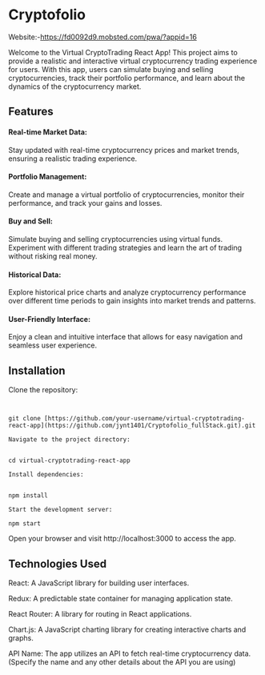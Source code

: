 # Cryptofolio

Website:-https://fd0092d9.mobsted.com/pwa/?appid=16


Welcome to the Virtual CryptoTrading React App! This project aims to provide a realistic and interactive virtual cryptocurrency trading experience for users. With this app, users can simulate buying and selling cryptocurrencies, track their portfolio performance, and learn about the dynamics of the cryptocurrency market.

## Features
#### Real-time Market Data: 
Stay updated with real-time cryptocurrency prices and market trends, ensuring a realistic trading experience.

#### Portfolio Management: 
Create and manage a virtual portfolio of cryptocurrencies, monitor their performance, and track your gains and losses.

#### Buy and Sell: 
Simulate buying and selling cryptocurrencies using virtual funds. Experiment with different trading strategies and learn the art of trading without risking real money.

#### Historical Data: 
Explore historical price charts and analyze cryptocurrency performance over different time periods to gain insights into market trends and patterns.

#### User-Friendly Interface: 
Enjoy a clean and intuitive interface that allows for easy navigation and seamless user experience.

## Installation
Clone the repository:

```render-babel


git clone [https://github.com/your-username/virtual-cryptotrading-react-app](https://github.com/jynt1401/Cryptofolio_fullStack.git).git
```
```render-babel
Navigate to the project directory:


cd virtual-cryptotrading-react-app
```
```render-babel
Install dependencies:


npm install
```
```render-babel
Start the development server:

npm start
```
Open your browser and visit http://localhost:3000 to access the app.

## Technologies Used
React: A JavaScript library for building user interfaces.

Redux: A predictable state container for managing application state.

React Router: A library for routing in React applications.

Chart.js: A JavaScript charting library for creating interactive charts and graphs.

API Name: The app utilizes an API to fetch real-time cryptocurrency data. (Specify the name and any other details about the API you are using)
